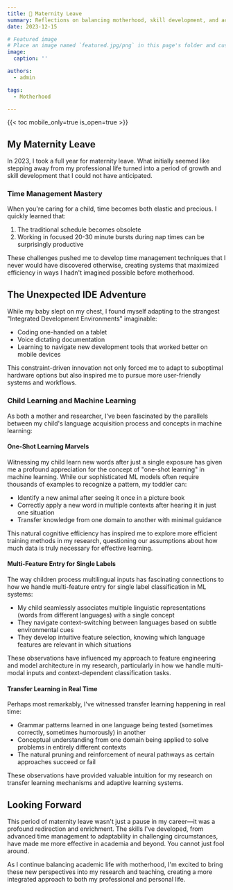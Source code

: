 ```yaml
---
title: 🍼 Maternity Leave 
summary: Reflections on balancing motherhood, skill development, and academia while raising a multilingual child
date: 2023-12-15

# Featured image
# Place an image named `featured.jpg/png` in this page's folder and customize its options here.
image:
  caption: ''

authors:
  - admin

tags:
  - Motherhood

---
```



{{< toc mobile_only=true is_open=true >}}

## My Maternity Leave 

In 2023, I took a full year for maternity leave. What initially seemed like stepping away from my professional life turned into a period of growth and skill development that I could not have anticipated.

### Time Management Mastery

When you're caring for a child, time becomes both elastic and precious. I quickly learned that:

1. The traditional schedule becomes obsolete
2. Working in focused 20-30 minute bursts during nap times can be surprisingly productive

These challenges pushed me to develop time management techniques that I never would have discovered otherwise, creating systems that maximized efficiency in ways I hadn't imagined possible before motherhood.

## The Unexpected IDE Adventure

While my baby slept on my chest, I found myself adapting to the strangest "Integrated Development Environments" imaginable:

- Coding one-handed on a tablet
- Voice dictating documentation
- Learning to navigate new development tools that worked better on mobile devices

This constraint-driven innovation not only forced me to adapt to suboptimal hardware options but also inspired me to pursue more user-friendly systems and workflows. 


### Child Learning and Machine Learning

As both a mother and researcher, I've been fascinated by the parallels between my child's language acquisition process and concepts in machine learning:

#### One-Shot Learning Marvels

Witnessing my child learn new words after just a single exposure has given me a profound appreciation for the concept of "one-shot learning" in machine learning. While our sophisticated ML models often require thousands of examples to recognize a pattern, my toddler can:

- Identify a new animal after seeing it once in a picture book
- Correctly apply a new word in multiple contexts after hearing it in just one situation
- Transfer knowledge from one domain to another with minimal guidance

This natural cognitive efficiency has inspired me to explore more efficient training methods in my research, questioning our assumptions about how much data is truly necessary for effective learning.

#### Multi-Feature Entry for Single Labels

The way children process multilingual inputs has fascinating connections to how we handle multi-feature entry for single label classification in ML systems:

- My child seamlessly associates multiple linguistic representations (words from different languages) with a single concept
- They navigate context-switching between languages based on subtle environmental cues
- They develop intuitive feature selection, knowing which language features are relevant in which situations

These observations have influenced my approach to feature engineering and model architecture in my research, particularly in how we handle multi-modal inputs and context-dependent classification tasks.

#### Transfer Learning in Real Time

Perhaps most remarkably, I've witnessed transfer learning happening in real time:

- Grammar patterns learned in one language being tested (sometimes correctly, sometimes humorously) in another
- Conceptual understanding from one domain being applied to solve problems in entirely different contexts
- The natural pruning and reinforcement of neural pathways as certain approaches succeed or fail

These observations have provided valuable intuition for my research on transfer learning mechanisms and adaptive learning systems.


## Looking Forward

This period of maternity leave wasn't just a pause in my career—it was a profound redirection and enrichment. The skills I've developed, from advanced time management to adaptability in challenging circumstances, have made me more effective in academia and beyond. You cannot just fool around.

As I continue balancing academic life with motherhood, I'm excited to bring these new perspectives into my research and teaching, creating a more integrated approach to both my professional and personal life.
